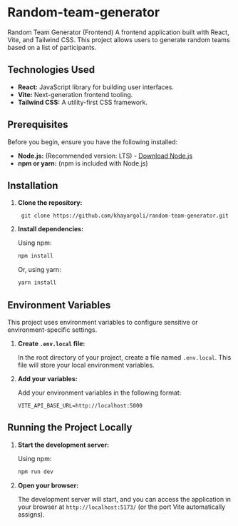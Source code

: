 # Random-team-generator
Random Team Generator (Frontend)
A frontend application built with React, Vite, and Tailwind CSS. This project allows users to generate random teams based on a list of participants.

## Technologies Used

* **React:** JavaScript library for building user interfaces.
* **Vite:** Next-generation frontend tooling.
* **Tailwind CSS:** A utility-first CSS framework.

## Prerequisites

Before you begin, ensure you have the following installed:

* **Node.js:** (Recommended version: LTS) - [Download Node.js](https://nodejs.org/)
* **npm or yarn:** (npm is included with Node.js)

## Installation

1.  **Clone the repository:**
     ```
      git clone https://github.com/khayargoli/random-team-generator.git
     ```

3.  **Install dependencies:**

    Using npm:

    ```bash
    npm install
    ```

    Or, using yarn:

    ```bash
    yarn install
    ```

## Environment Variables

This project uses environment variables to configure sensitive or environment-specific settings.

1.  **Create `.env.local` file:**

    In the root directory of your project, create a file named `.env.local`. This file will store your local environment variables.

2.  **Add your variables:**

    Add your environment variables in the following format:

    ```
    VITE_API_BASE_URL=http://localhost:5000
    ```


## Running the Project Locally

1.  **Start the development server:**

    Using npm:

    ```bash
    npm run dev
    ```

2.  **Open your browser:**

    The development server will start, and you can access the application in your browser at `http://localhost:5173/` (or the port Vite automatically assigns).
